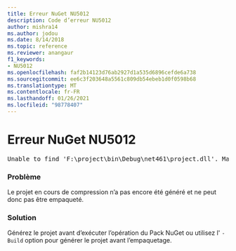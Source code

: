 ```yaml
---
title: Erreur NuGet NU5012
description: Code d’erreur NU5012
author: mishra14
ms.author: jodou
ms.date: 8/14/2018
ms.topic: reference
ms.reviewer: anangaur
f1_keywords:
- NU5012
ms.openlocfilehash: faf2b14123d76ab2927d1a535d6896cefde6a738
ms.sourcegitcommit: ee6c3f203648a5561c809db54ebeb1d0f0598b68
ms.translationtype: MT
ms.contentlocale: fr-FR
ms.lasthandoff: 01/26/2021
ms.locfileid: "98778407"
---
```

# <a name="nuget-error-nu5012"></a>Erreur NuGet NU5012
<pre>Unable to find 'F:\project\bin\Debug\net461\project.dll'. Make sure the project has been built.</pre>

### <a name="issue"></a>Problème

Le projet en cours de compression n’a pas encore été généré et ne peut donc pas être empaqueté.


### <a name="solution"></a>Solution

Générez le projet avant d’exécuter l’opération du Pack NuGet ou utilisez l' `-Build` option pour générer le projet avant l’empaquetage.

